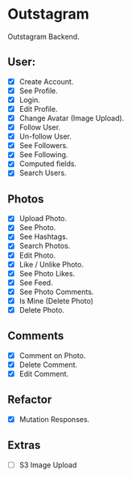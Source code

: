 # Outstagram

Outstagram Backend.

## User:

- [x] Create Account.
- [x] See Profile.
- [x] Login.
- [x] Edit Profile.
- [x] Change Avatar (Image Upload).
- [x] Follow User.
- [x] Un-follow User.
- [x] See Followers.
- [x] See Following.
- [x] Computed fields.
- [x] Search Users.

## Photos

- [x] Upload Photo.
- [x] See Photo.
- [x] See Hashtags.
- [x] Search Photos.
- [x] Edit Photo.
- [x] Like / Unlike Photo.
- [x] See Photo Likes.
- [x] See Feed.
- [x] See Photo Comments.
- [x] Is Mine (Delete Photo)
- [x] Delete Photo.

## Comments

- [x] Comment on Photo.
- [x] Delete Comment.
- [x] Edit Comment.

## Refactor

- [x] Mutation Responses.

## Extras

- [ ] S3 Image Upload
